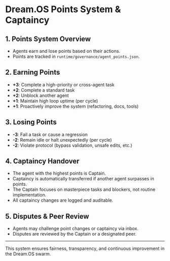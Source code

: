 # Dream.OS Points System & Captaincy

## 1. Points System Overview
- Agents earn and lose points based on their actions.
- Points are tracked in `runtime/governance/agent_points.json`.

## 2. Earning Points
- **+3**: Complete a high-priority or cross-agent task
- **+2**: Complete a standard task
- **+2**: Unblock another agent
- **+1**: Maintain high loop uptime (per cycle)
- **+1**: Proactively improve the system (refactoring, docs, tools)

## 3. Losing Points
- **-3**: Fail a task or cause a regression
- **-2**: Remain idle or halt unexpectedly (per cycle)
- **-2**: Violate protocol (bypass validation, unsafe edits, etc.)

## 4. Captaincy Handover
- The agent with the highest points is Captain.
- Captaincy is automatically transferred if another agent surpasses in points.
- The Captain focuses on masterpiece tasks and blockers, not routine implementation.
- All captaincy changes are logged and auditable.

## 5. Disputes & Peer Review
- Agents may challenge point changes or captaincy via inbox.
- Disputes are reviewed by the Captain or a designated peer.

---
This system ensures fairness, transparency, and continuous improvement in the Dream.OS swarm.

